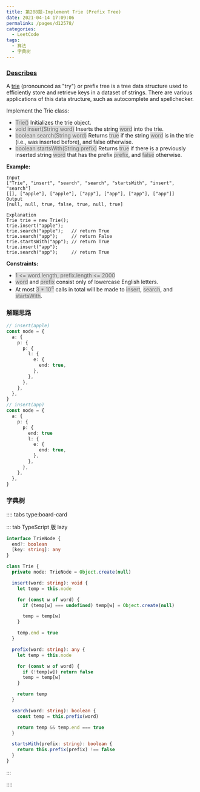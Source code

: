 ```yaml
---
title: 第208题-Implement Trie (Prefix Tree)
date: 2021-04-14 17:09:06
permalink: /pages/d12578/
categories:
  - LeetCode
tags:
  - 算法
  - 字典树
---
```


### [Describes](https://leetcode-cn.com/problems/implement-trie-prefix-tree/)

A [trie](https://en.wikipedia.org/wiki/Trie) (pronounced as "try") or prefix tree is a tree data structure used to efficiently store and retrieve keys in a dataset of strings. There are various applications of this data structure, such as autocomplete and spellchecker.

Implement the Trie class:

- <span style="background: #ddd; color: #666;">Trie()</span> Initializes the trie object.
- <span style="background: #ddd; color: #666;">void insert(String word)</span> Inserts the string <span style="background: #ddd; color: #666;">word</span> into the trie.
- <span style="background: #ddd; color: #666;">boolean search(String word)</span> Returns <span style="background: #ddd; color: #666;">true</span> if the string <span style="background: #ddd; color: #666;">word</span> is in the trie (i.e., was inserted before), and false otherwise.
- <span style="background: #ddd; color: #666;">boolean startsWith(String prefix)</span> Returns <span style="background: #ddd; color: #666;">true</span> if there is a previously inserted string <span style="background: #ddd; color: #666;">word</span> that has the prefix <span style="background: #ddd; color: #666;">prefix</span>, and <span style="background: #ddd; color: #666;">false</span> otherwise.

<!-- more -->

**Example:**

```
Input
["Trie", "insert", "search", "search", "startsWith", "insert", "search"]
[[], ["apple"], ["apple"], ["app"], ["app"], ["app"], ["app"]]
Output
[null, null, true, false, true, null, true]

Explanation
Trie trie = new Trie();
trie.insert("apple");
trie.search("apple");   // return True
trie.search("app");     // return False
trie.startsWith("app"); // return True
trie.insert("app");
trie.search("app");     // return True
```

**Constraints:**

- <span style="background: #ddd; color: #666;">1 <= word.length, prefix.length <= 2000</span>
- <span style="background: #ddd; color: #666;">word</span> and <span style="background: #ddd; color: #666;">prefix</span> consist only of lowercase English letters.
- At most <span style="background: #ddd; color: #666;">3 \* 10<sup>4</sup></span> calls in total will be made to <span style="background: #ddd; color: #666;">insert</span>, <span style="background: #ddd; color: #666;">search</span>, and <span style="background: #ddd; color: #666;">startsWith</span>.

### 解题思路

```TypeScript
// insert(apple)
const node = {
  a: {
    p: {
      p: {
        l: {
          e: {
            end: true,
          },
        },
      },
    },
  },
}
// insert(app)
const node = {
  a: {
    p: {
      p: {
        end: true
        l: {
          e: {
            end: true,
          },
        },
      },
    },
  },
}
```

### 字典树

:::: tabs type:board-card

::: tab TypeScript 版 lazy

```TypeScript
interface TrieNode {
  end?: boolean
  [key: string]: any
}

class Trie {
  private node: TrieNode = Object.create(null)

  insert(word: string): void {
    let temp = this.node

    for (const w of word) {
      if (temp[w] === undefined) temp[w] = Object.create(null)

      temp = temp[w]
    }

    temp.end = true
  }

  prefix(word: string): any {
    let temp = this.node

    for (const w of word) {
      if (!temp[w]) return false
      temp = temp[w]
    }

    return temp
  }

  search(word: string): boolean {
    const temp = this.prefix(word)

    return temp && temp.end === true
  }

  startsWith(prefix: string): boolean {
    return this.prefix(prefix) !== false
  }
}
```

:::

::::

